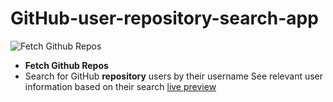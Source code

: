 # GitHub-user-repository-search-app
![Fetch Github Repos](https://imgur.com/a/q8BlNR5)
- **Fetch Github Repos**
- Search for GitHub **repository** users by their username See relevant user information based on their search
[live preview](https://git-hub-user-repository-search-app.vercel.app/)
